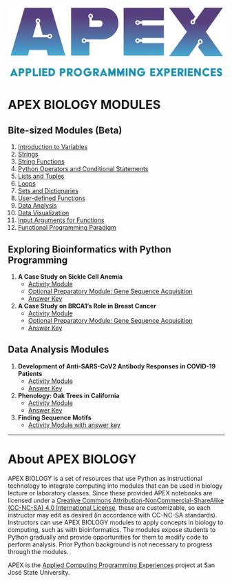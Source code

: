 
<a href="https://sjsu.edu/apex/"><img src="/imgs/APEX_logo.png" width="550"></a>

# APEX BIOLOGY MODULES <a name="readme"></a>

## Bite-sized Modules (Beta)
1. [Introduction to Variables](https://colab.research.google.com/drive/172WI1UPrlliRmDe_6xUlkyj8X4HngaD4?usp=sharing)
2. [Strings](https://colab.research.google.com/drive/1wM9lI_lzD7xYtDFJH-WasgYy9atHEs_S?usp=sharing)
3. [String Functions](https://colab.research.google.com/drive/1byQrmZBvWQS2i9SS9VzSGE0dEIU8e3QT?usp=sharing)
4. [Python Operators and Conditional Statements](https://colab.research.google.com/drive/1zT_KqTNcos4RgOSdWdluetccFCq-T6hX?usp=sharing)
5. [Lists and Tuples](https://colab.research.google.com/drive/1GXF20umcwI9jmUaWkMSiF473SgDBgh6h?usp=sharing)
6. [Loops](https://colab.research.google.com/drive/1JE9vexsbICWmoRMthXqf8vFXrqOeq_Ry?usp=sharing)
7. [Sets and Dictionaries](https://colab.research.google.com/drive/1qk8dpbSUo2I77tYy1ds0Z6_vf6dQRkWc?usp=sharing)
8. [User-defined Functions](https://colab.research.google.com/drive/1je70hwLBHzJ7sRxBNDG7-u5xNDmWgweT?usp=sharing)
9. [Data Analysis](https://colab.research.google.com/drive/1K-f8Wf68E3k8geXGxAZjuxvJtVZWOagY?usp=sharing)
10. [Data Visualization](https://colab.research.google.com/drive/1qeGozFwB3arS5QTc1wilf3YVL5z5F68k?usp=sharing)
11. [Input Arguments for Functions](https://colab.research.google.com/drive/1QfSS4Lt70tNhvpBBdtvOFmiKDcglh61C?usp=sharing)
12. [Functional Programming Paradigm](https://colab.research.google.com/drive/1dYlUNqddHlUgZegzz3pKd6P9KCOZAxHB?usp=sharing)

## Exploring Bioinformatics with Python Programming 
1. **A Case Study on Sickle Cell Anemia**
   * [Activity Module](https://colab.research.google.com/drive/1SWOs77vCVtgjdLvfP9XGzGfTyuuU07dz?usp=sharing)
   * [Optional Preparatory Module: Gene Sequence Acquisition](https://colab.research.google.com/drive/1uUQS4MNN5zIhHMq2Wb7gnLcZRMLjC1rE?usp=sharing)
   * [Answer Key](https://colab.research.google.com/drive/1nM6nva8SbEM_0IpWxE-_1E_ytiiFiF2g?usp=sharing)
2. **A Case Study on BRCA1’s Role in Breast Cancer**
   * [Activity Module](https://colab.research.google.com/drive/1sX8o-ZNQ-17oaqcD2B_GWAF2GxhjrtO2?usp=sharing)
   * [Optional Preparatory Module: Gene Sequence Acquisition](https://colab.research.google.com/drive/1kkDqyGAM-iAYfvUUaL-DqMxKDhCf6Mpa?usp=sharing)
   * [Answer Key](https://colab.research.google.com/drive/1rj16lYKMhhlj4MD6r2GPKl5_2vohLNq1?usp=sharing)

## Data Analysis Modules 
1. **Development of Anti-SARS-CoV2 Antibody Responses in COVID-19 Patients**
   * [Activity Module](https://colab.research.google.com/drive/1tHhxrOKlodUHpAjiAHGwV9tXuHZyzHUx?usp=sharing)
   * [Answer Key](https://colab.research.google.com/drive/1B4rQOAx37IfaaGJAX8rG3FhjRNVf2RNS?usp=sharing)
2. **Phenology: Oak Trees in California**
   * [Activity Module](https://colab.research.google.com/drive/1CUxuf5L1ErZv9S2og8Ue0bvZprQCZn6c?usp=sharing)
   * [Answer Key](https://colab.research.google.com/drive/1XvCZqLPeTErRbZqZ1GV3_DEuLAj5JbAu?usp=sharing)
3. **Finding Sequence Motifs**
   * [Activity Module with answer key](https://colab.research.google.com/drive/1gHKtjJW29N31rvyZGhdSJX5TMFUvp8QA?usp=sharing)
   
---
# About APEX BIOLOGY

APEX BIOLOGY is a set of resources that use Python as instructional technology to integrate computing into modules that can be used in biology lecture or laboratory classes.  Since these provided APEX notebooks are licensed under a [Creative Commons Attribution-NonCommercial-ShareAlike (CC-NC-SA) 4.0 International License](http://creativecommons.org/licenses/by-nc-sa/4.0/), these are customizable, so each instructor may edit as desired (in accordance with CC-NC-SA standards). Instructors can use APEX BIOLOGY modules to apply concepts in biology to computing, such as with bioinformatics. The modules expose students to Python gradually and provide opportunities for them to modify code to perform analysis. Prior Python background is not necessary to progress through the modules.

APEX is the [Applied Computing Programming Experiences](https://sjsu.edu/apex/) project at San José State University.

